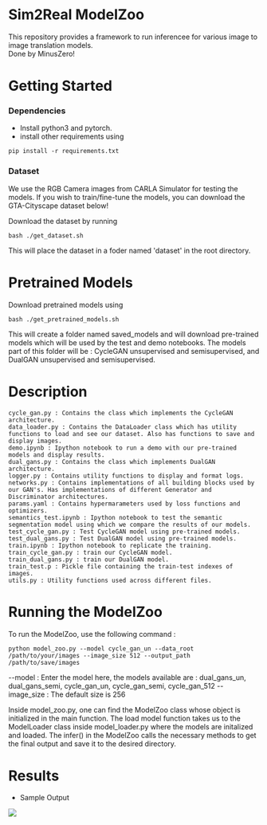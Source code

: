 # Sim2Real ModelZoo

This repository provides a framework to run inferencee for various image to image translation models. <br>
Done by MinusZero! <br>

# Getting Started
### Dependencies
- Install python3 and pytorch.
- install other requirements using 

```
pip install -r requirements.txt
```

### Dataset
We use the RGB Camera images from CARLA Simulator for testing the models. If you wish to train/fine-tune the models, you can download the GTA-Cityscape dataset below!

Download the dataset by running 
```
bash ./get_dataset.sh
```
This will place the dataset in a foder named 'dataset' in the root directory.

# Pretrained Models
Download pretrained models using
``` 
bash ./get_pretrained_models.sh
```
This will create a folder named saved_models and will download pre-trained models which will be used by the test and demo notebooks.
The models part of this folder will be : CycleGAN unsupervised and semisupervised, and DualGAN unsupervised and semisupervised.

# Description
```
cycle_gan.py : Contains the class which implements the CycleGAN architecture.
data_loader.py : Contains the DataLoader class which has utility functions to load and see our dataset. Also has functions to save and display images.
demo.ipynb : Ipython notebook to run a demo with our pre-trained models and display results.
dual_gans.py : Contains the class which implements DualGAN architecture.
logger.py : Contains utility functions to display and format logs.
networks.py : Contains implementations of all building blocks used by our GAN's. Has implementations of different Generator and Discriminator architectures.
params.yaml : Contains hypermarameters used by loss functions and optimizers.
semantics_test.ipynb : Ipython notebook to test the semantic segmentation model using which we compare the results of our models.
test_cycle_gan.py : Test CycleGAN model using pre-trained models.
test_dual_gans.py : Test DualGAN model using pre-trained models.
train.ipynb : Ipython notebook to replicate the training.
train_cycle_gan.py : train our CycleGAN model.
train_dual_gans.py : train our DualGAN model.
train_test.p : Pickle file containing the train-test indexes of images.
utils.py : Utility functions used across different files.
```

# Running the ModelZoo
To run the ModelZoo, use the following command :
```
python model_zoo.py --model cycle_gan_un --data_root /path/to/your/images --image_size 512 --output_path /path/to/save/images
```
--model : Enter the model here, the models available are : dual_gans_un, dual_gans_semi, cycle_gan_un, cycle_gan_semi, cycle_gan_512
--image_size : The default size is 256

Inside model_zoo.py, one can find the ModelZoo class whose object is initialized in the main function. The load model function takes us to the ModelLoader class inside model_loader.py where the models are initalized and loaded. The infer() in the ModelZoo calls the necessary methods to get the final output and save it to the desired directory.  

# Results
- Sample Output
<img src="output.png">
